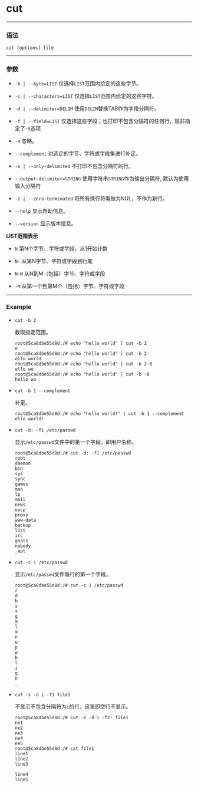 cut
=====

***

### 语法

```
cut [options] file
```

***

### 参数

* `-b | --byte=LIST`    仅选择`LIST`范围内给定的这些字节。

* `-c | --characters=LIST`  仅选择`LIST`范围内给定的这些字符。

* `-d | --delimiter=DELIM`  使用`DELIM`替换TAB作为字段分隔符。

* `-f | --field=LIST` 仅选择这些字段；也打印不包含分隔符的任何行，除非指定了-s选项

* `-n` 忽略。

* `--complement` 对选定的字节、字符或字段集进行补足。

* `-s | --only-delimited`   不打印不包含分隔符的行。

* `--output-delimiter=STRING`   使用字符串`STRING`作为输出分隔符, 默认为使用输入分隔符

* `-z | --zero-terminated`  将所有换行符看做为NUL，不作为新行。

* `--help`  显示帮助信息。

* `--version`   显示版本信息。


__LIST范围表示__

- `N`   第N个字节、字符或字段，从1开始计数

- `N-`  从第N字节、字符或字段到行尾

- `N-M` 从N到M（包括）字节、字符或字段

- `-M`  从第一个到第M个（包括）字节、字符或字段

***

### Example

* `cut -b 2`

    截取指定范围。

    ```
    root@5ca8dbe55d8d:/# echo "hello world" | cut -b 2
    e
    root@5ca8dbe55d8d:/# echo "hello world" | cut -b 2-
    ello world
    root@5ca8dbe55d8d:/# echo "hello world" | cut -b 2-8
    ello wo
    root@5ca8dbe55d8d:/# echo "hello world" | cut -b -8
    hello wo
    ```

* `cut -b 1 --complement`

    补足。

    ```
    root@5ca8dbe55d8d:/# echo "hello world!" | cut -b 1 --complement
    ello world!
    ```

* `cut -d: -f1 /etc/passwd`

    显示`/etc/passwd`文件中的第一个字段，即用户名称。

    ```
    root@5ca8dbe55d8d:/# cut -d: -f1 /etc/passwd
    root
    daemon
    bin
    sys
    sync
    games
    man
    lp
    mail
    news
    uucp
    proxy
    www-data
    backup
    list
    irc
    gnats
    nobody
    _apt
    ```

* `cut -c 1 /etc/passwd`

    显示`/etc/passwd`文件每行的第一个字段。

    ```
    root@5ca8dbe55d8d:/# cut -c 1 /etc/passwd
    r
    d
    b
    s
    s
    g
    m
    l
    m
    n
    u
    p
    w
    b
    l
    i
    g
    n
    _

    ```

* `cut -s -d i -f1 file1`

    不显示不包含分隔符为`i`的行，这里即空行不显示。

    ```
    root@5ca8dbe55d8d:/# cut -s -d i -f2- file1
    ne1
    ne2
    ne3
    ne4
    ne5
    root@5ca8dbe55d8d:/# cat file1
    line1
    line2
    line3

    line4
    line5
    ```
